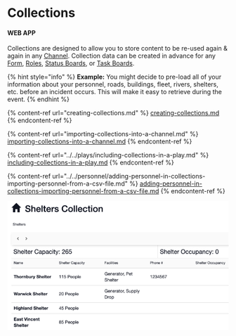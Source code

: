 # Collections

#### WEB APP

Collections are designed to allow you to store content to be re-used again & again in any [Channel](../../channels/). Collection data can be created in advance for any [Form](./), [Roles](../../roles/), [Status Boards](../../status-boards/), or [Task Boards](../../task-boards/).

{% hint style="info" %}
**Example:** You might decide to pre-load all of your information about your personnel, roads, buildings, fleet, rivers, shelters, etc. before an incident occurs. This will make it easy to retrieve during the event.
{% endhint %}

{% content-ref url="creating-collections.md" %}
[creating-collections.md](creating-collections.md)
{% endcontent-ref %}

{% content-ref url="importing-collections-into-a-channel.md" %}
[importing-collections-into-a-channel.md](importing-collections-into-a-channel.md)
{% endcontent-ref %}

{% content-ref url="../../plays/including-collections-in-a-play.md" %}
[including-collections-in-a-play.md](../../plays/including-collections-in-a-play.md)
{% endcontent-ref %}

{% content-ref url="../../personnel/adding-personnel-in-collections-importing-personnel-from-a-csv-file.md" %}
[adding-personnel-in-collections-importing-personnel-from-a-csv-file.md](../../personnel/adding-personnel-in-collections-importing-personnel-from-a-csv-file.md)
{% endcontent-ref %}

![](<../../../.gitbook/assets/collections overview.png>)

